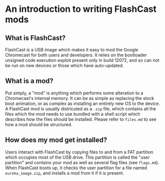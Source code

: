 An introduction to writing FlashCast mods
=========================================

What is FlashCast?
------------------

FlashCast is a USB image which makes it easy to mod the Google Chromecast for
both users and developers. It relies on the bootloader unsigned code execution
exploit present only in build 12072, and so can not be run on new devices or
those which have auto-updated.

What is a mod?
--------------

Put simply, a "mod" is anything which performs some alteration to a Chromecast's
internal memory. It can be as simple as replacing the stock boot animation, or
as complex as installing an entirely new OS to the device. A FlashCast mod is
usually districuted as a `.zip` file, which contains all the files which the mod
needs to use bundled with a shell script which describes how the files should be
installed. Please refer to `files.md` to see how a mod should be structured.

How does my mod get installed?
------------------------------

Users interact with FlashCast by copying files to and from a FAT partition which
occupies most of the USB drive. This partition is called the "user partition"
and contains your mod as well as several flag files (see `flags.md`). When
FlashCast boots up, it checks the user partition for a file named
`eureka_image.zip`, and installs a mod from it if it is present.
